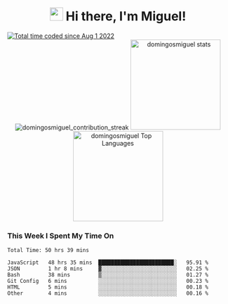 # <div align="center"> <img src="https://media.giphy.com/media/hvRJCLFzcasrR4ia7z/giphy.gif" width="30"> Hi there, I'm Miguel!

<a href="https://wakatime.com/@ed76cf6d-4c5c-4c9c-93f5-304e4a378b69">
  <img src="https://wakatime.com/badge/user/ed76cf6d-4c5c-4c9c-93f5-304e4a378b69.svg" alt="Total time coded since Aug 1 2022" />
</a>

<div align="center">
  <img src="https://github-readme-streak-stats.herokuapp.com?user=domingosmiguel&hide_border=true&date_format=M%20j%5B%2C%20Y%5D&ring=5194F0&fire=5194F0&currStreakLabel=5194F0" alt="domingosmiguel_contribution_streak" />

  <img height="205em" alt="domingosmiguel stats" src="https://github-readme-stats.vercel.app/api?username=domingosmiguel&show_icons=true&hide_border=true" />

  <img height="205em" alt="domingosmiguel Top Languages" src="https://github-readme-stats.vercel.app/api/top-langs/?username=domingosmiguel" />
</div>

### This Week I Spent My Time On
<!--START_SECTION:waka-->

```text
Total Time: 50 hrs 39 mins

JavaScript   48 hrs 35 mins  ████████████████████████░   95.91 %
JSON         1 hr 8 mins     ▓░░░░░░░░░░░░░░░░░░░░░░░░   02.25 %
Bash         38 mins         ▒░░░░░░░░░░░░░░░░░░░░░░░░   01.27 %
Git Config   6 mins          ░░░░░░░░░░░░░░░░░░░░░░░░░   00.23 %
HTML         5 mins          ░░░░░░░░░░░░░░░░░░░░░░░░░   00.18 %
Other        4 mins          ░░░░░░░░░░░░░░░░░░░░░░░░░   00.16 %
```

<!--END_SECTION:waka-->

<!--
**domingosmiguel/domingosmiguel** is a ✨ _special_ ✨ repository because its `README.md` (this file) appears on your GitHub profile.

Here are some ideas to get you started:

- 🔭 I’m currently working on ...
- 🌱 I’m currently learning ...
- 👯 I’m looking to collaborate on ...
- 🤔 I’m looking for help with ...
- 💬 Ask me about ...
- 📫 How to reach me: ...
- 😄 Pronouns: ...
- ⚡ Fun fact: ...
-->
